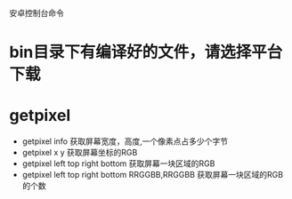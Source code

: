 安卓控制台命令

# bin目录下有编译好的文件，请选择平台下载

# getpixel

- getpixel info  获取屏幕宽度，高度,一个像素点占多少个字节
- getpixel x y  获取屏幕坐标的RGB
- getpixel left top right bottom  获取屏幕一块区域的RGB
- getpixel left top right bottom RRGGBB,RRGGBB  获取屏幕一块区域的RGB的个数
